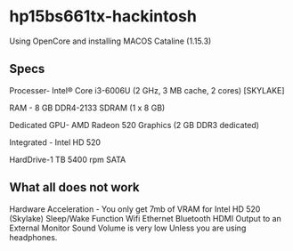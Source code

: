 # hp15bs661tx-hackintosh

Using OpenCore and installing MACOS Cataline (1.15.3)

## Specs
Processer- Intel® Core i3-6006U (2 GHz, 3 MB cache, 2 cores) [SKYLAKE]

RAM - 8 GB DDR4-2133 SDRAM (1 x 8 GB)

Dedicated GPU- AMD Radeon 520 Graphics (2 GB DDR3 dedicated)

Integrated - Intel HD 520 

HardDrive-1 TB 5400 rpm SATA

## What all does not work
Hardware Acceleration - You only get 7mb of VRAM for Intel HD 520 (Skylake)
Sleep/Wake Function
Wifi
Ethernet
Bluetooth
HDMI Output to an External Monitor
Sound Volume is very low Unless you are using headphones.
